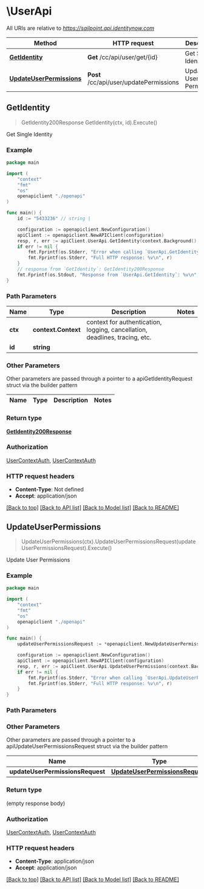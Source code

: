 # \UserApi

All URIs are relative to *https://sailpoint.api.identitynow.com*

Method | HTTP request | Description
------------- | ------------- | -------------
[**GetIdentity**](UserApi.md#GetIdentity) | **Get** /cc/api/user/get/{id} | Get Single Identity
[**UpdateUserPermissions**](UserApi.md#UpdateUserPermissions) | **Post** /cc/api/user/updatePermissions | Update User Permissions



## GetIdentity

> GetIdentity200Response GetIdentity(ctx, id).Execute()

Get Single Identity

### Example

```go
package main

import (
    "context"
    "fmt"
    "os"
    openapiclient "./openapi"
)

func main() {
    id := "5433236" // string | 

    configuration := openapiclient.NewConfiguration()
    apiClient := openapiclient.NewAPIClient(configuration)
    resp, r, err := apiClient.UserApi.GetIdentity(context.Background(), id).Execute()
    if err != nil {
        fmt.Fprintf(os.Stderr, "Error when calling `UserApi.GetIdentity``: %v\n", err)
        fmt.Fprintf(os.Stderr, "Full HTTP response: %v\n", r)
    }
    // response from `GetIdentity`: GetIdentity200Response
    fmt.Fprintf(os.Stdout, "Response from `UserApi.GetIdentity`: %v\n", resp)
}
```

### Path Parameters


Name | Type | Description  | Notes
------------- | ------------- | ------------- | -------------
**ctx** | **context.Context** | context for authentication, logging, cancellation, deadlines, tracing, etc.
**id** | **string** |  | 

### Other Parameters

Other parameters are passed through a pointer to a apiGetIdentityRequest struct via the builder pattern


Name | Type | Description  | Notes
------------- | ------------- | ------------- | -------------


### Return type

[**GetIdentity200Response**](GetIdentity200Response.md)

### Authorization

[UserContextAuth](../README.md#UserContextAuth), [UserContextAuth](../README.md#UserContextAuth)

### HTTP request headers

- **Content-Type**: Not defined
- **Accept**: application/json

[[Back to top]](#) [[Back to API list]](../README.md#documentation-for-api-endpoints)
[[Back to Model list]](../README.md#documentation-for-models)
[[Back to README]](../README.md)


## UpdateUserPermissions

> UpdateUserPermissions(ctx).UpdateUserPermissionsRequest(updateUserPermissionsRequest).Execute()

Update User Permissions

### Example

```go
package main

import (
    "context"
    "fmt"
    "os"
    openapiclient "./openapi"
)

func main() {
    updateUserPermissionsRequest := *openapiclient.NewUpdateUserPermissionsRequest() // UpdateUserPermissionsRequest |  (optional)

    configuration := openapiclient.NewConfiguration()
    apiClient := openapiclient.NewAPIClient(configuration)
    resp, r, err := apiClient.UserApi.UpdateUserPermissions(context.Background()).UpdateUserPermissionsRequest(updateUserPermissionsRequest).Execute()
    if err != nil {
        fmt.Fprintf(os.Stderr, "Error when calling `UserApi.UpdateUserPermissions``: %v\n", err)
        fmt.Fprintf(os.Stderr, "Full HTTP response: %v\n", r)
    }
}
```

### Path Parameters



### Other Parameters

Other parameters are passed through a pointer to a apiUpdateUserPermissionsRequest struct via the builder pattern


Name | Type | Description  | Notes
------------- | ------------- | ------------- | -------------
 **updateUserPermissionsRequest** | [**UpdateUserPermissionsRequest**](UpdateUserPermissionsRequest.md) |  | 

### Return type

 (empty response body)

### Authorization

[UserContextAuth](../README.md#UserContextAuth), [UserContextAuth](../README.md#UserContextAuth)

### HTTP request headers

- **Content-Type**: application/json
- **Accept**: application/json

[[Back to top]](#) [[Back to API list]](../README.md#documentation-for-api-endpoints)
[[Back to Model list]](../README.md#documentation-for-models)
[[Back to README]](../README.md)

